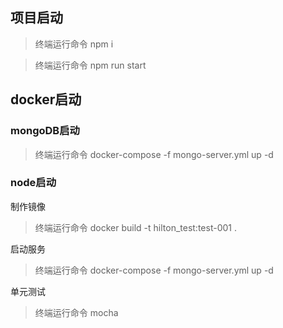 ## 项目启动
<!-- 安装依赖 -->
>终端运行命令 npm i
<!-- 启动 -->
>终端运行命令 npm run start


##  docker启动

### mongoDB启动
>终端运行命令  docker-compose -f mongo-server.yml up -d

### node启动
制作镜像
>终端运行命令  docker build -t hilton_test:test-001 .

启动服务
>终端运行命令  docker-compose -f mongo-server.yml up -d

单元测试
>终端运行命令 mocha